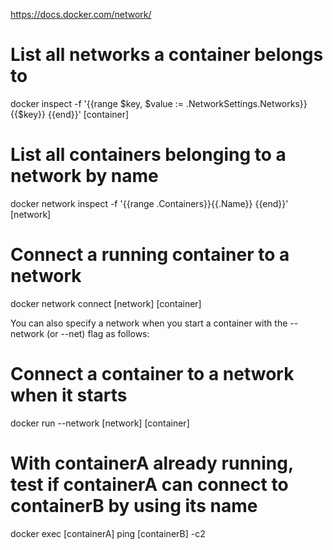 https://docs.docker.com/network/

# List all networks a container belongs to
docker inspect -f '{{range $key, $value := .NetworkSettings.Networks}}{{$key}} {{end}}' [container]

# List all containers belonging to a network by name
docker network inspect -f '{{range .Containers}}{{.Name}} {{end}}' [network]

# Connect a running container to a network
docker network connect [network] [container]

You can also specify a network when you start a container with the --network (or --net) flag as follows:

# Connect a container to a network when it starts
docker run --network [network] [container]

# With containerA already running, test if containerA can connect to containerB by using its name
docker exec [containerA] ping [containerB] -c2


